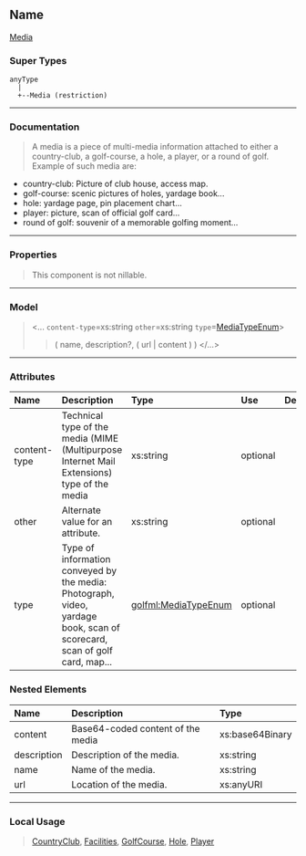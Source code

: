 ## Name ##

[Media](CMedia.md)
### Super Types ###
```
anyType
  |
  +--Media (restriction)
```


---


### Documentation ###


> A media is a piece of multi-media information attached to either a country-club, a golf-course, a hole, a player,
> or a round of golf. Example of such media are:
  * country-club: Picture of club house, access map.
  * golf-course: scenic pictures of holes, yardage book...
  * hole: yardage page, pin placement chart...
  * player: picture, scan of official golf card...
  * round of golf: souvenir of a memorable golfing moment...


---



### Properties ###

> This component is not nillable.

---


### Model ###

> <...  `content-type`=xs:string  `other`=xs:string  `type`=[MediaTypeEnum](SMediaTypeEnum.md)>
> > ( name, description?, ( url | content )    )
> > </...>

---


### Attributes ###

| **Name** | **Description** | **Type** | **Use** | **Default** | **Fixed** | **Form** |
|:---------|:----------------|:---------|:--------|:------------|:----------|:---------|
| content-type |  Technical type of the media (MIME (Multipurpose Internet Mail Extensions) type of the media | xs:string | optional |  |  | unqualified |
| other |  				Alternate value for an attribute.			 | xs:string | optional |  |  | unqualified |
| type |  				Type of information conveyed by the media: Photograph, video, yardage book, scan of scorecard, scan of golf card, map...			 | [golfml:MediaTypeEnum](SMediaTypeEnum.md) | optional |  |  | unqualified |

### Nested Elements ###

| **Name** | **Description** | **Type** |
|:---------|:----------------|:---------|
| content |  Base64-coded content of the media | xs:base64Binary |
| description |  					Description of the media.				 | xs:string |
| name |  					Name of the media.				 | xs:string |
| url |  					Location of the media.				 | xs:anyURI |


---


### Local Usage ###

> [CountryClub](CCountryClub.md), [Facilities](CFacilities.md), [GolfCourse](CGolfCourse.md), [Hole](CHole.md), [Player](CPlayer.md)